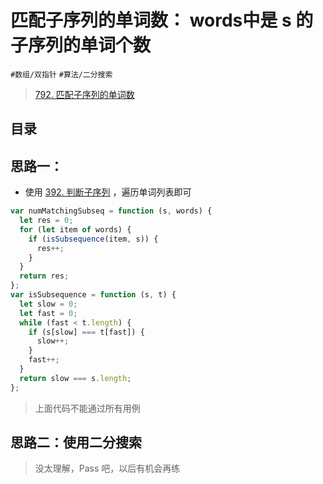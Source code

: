 
# 匹配子序列的单词数： words中是 s 的子序列的单词个数

`#数组/双指针` `#算法/二分搜索` 

>  [792. 匹配子序列的单词数](https://leetcode.cn/problems/number-of-matching-subsequences/)


## 目录
<!-- toc -->
 ## 思路一： 

- 使用 [392. 判断子序列](/post/bx7ybv36.html) ，遍历单词列表即可

```javascript
var numMatchingSubseq = function (s, words) {
  let res = 0;
  for (let item of words) {
    if (isSubsequence(item, s)) {
      res++;
    }
  }
  return res;
};
var isSubsequence = function (s, t) {
  let slow = 0;
  let fast = 0;
  while (fast < t.length) {
    if (s[slow] === t[fast]) {
      slow++;
    }
    fast++;
  }
  return slow === s.length;
};
```

>  上面代码不能通过所有用例

## 思路二：使用二分搜索

>  没太理解，Pass 吧，以后有机会再练




